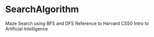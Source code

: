 # SearchAlgorithm
Maze Search using BFS and DFS
Reference to Harvard CS50 Intro to Artificial Intelligence
